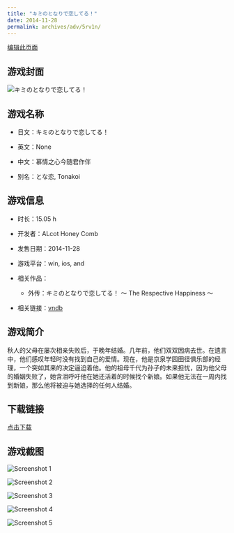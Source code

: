 ```yaml
---
title: "キミのとなりで恋してる！"
date: 2014-11-28
permalink: archives/adv/5rv1n/
---
```

[编辑此页面](https://github.com/ACG-3/ADV3-source/blob/main/source/_posts/%E3%82%AD%E3%83%9F%E3%81%AE%E3%81%A8%E3%81%AA%E3%82%8A%E3%81%A7%E6%81%8B%E3%81%97%E3%81%A6%E3%82%8B%EF%BC%81.md)

## 游戏封面

![キミのとなりで恋してる！](https://pan.timero.xyz/d/onedrive/img_lib_001/%E3%82%AD%E3%83%9F%E3%81%AE%E3%81%A8%E3%81%AA%E3%82%8A%E3%81%A7%E6%81%8B%E3%81%97%E3%81%A6%E3%82%8B%EF%BC%81_cover.avif)


## 游戏名称

- 日文：キミのとなりで恋してる！
- 英文：None
- 中文：慕情之心今随君作伴

- 别名：とな恋, Tonakoi


## 游戏信息

- 时长：15.05 h
- 开发者：ALcot Honey Comb
- 发售日期：2014-11-28
- 游戏平台：win, ios, and
- 相关作品：
   - 外传：キミのとなりで恋してる！ 〜 The Respective Happiness 〜

- 相关链接：[vndb](https://vndb.org/v15870)


## 游戏简介

秋人的父母在屡次相亲失败后，于晚年结婚。几年前，他们双双因病去世。在遗言中，他们感叹年轻时没有找到自己的爱情。现在，他是京泉学园田径俱乐部的经理，一个突如其来的决定逼迫着他。他的祖母千代为孙子的未来担忧，因为他父母的婚姻失败了，她含泪呼吁他在她还活着的时候找个新娘。如果他无法在一周内找到新娘，那么他将被迫与她选择的任何人结婚。




## 下载链接

[点击下载](https://pan.timero.xyz/onedrive/adv_lib_001/%E3%82%AD%E3%83%9F%E3%81%AE%E3%81%A8%E3%81%AA%E3%82%8A%E3%81%A7%E6%81%8B%E3%81%97%E3%81%A6%E3%82%8B%EF%BC%81)


## 游戏截图


![Screenshot 1](https://pan.timero.xyz/d/onedrive/img_lib_001/%E3%82%AD%E3%83%9F%E3%81%AE%E3%81%A8%E3%81%AA%E3%82%8A%E3%81%A7%E6%81%8B%E3%81%97%E3%81%A6%E3%82%8B%EF%BC%81_Screenshot_1.avif)

![Screenshot 2](https://pan.timero.xyz/d/onedrive/img_lib_001/%E3%82%AD%E3%83%9F%E3%81%AE%E3%81%A8%E3%81%AA%E3%82%8A%E3%81%A7%E6%81%8B%E3%81%97%E3%81%A6%E3%82%8B%EF%BC%81_Screenshot_2.avif)

![Screenshot 3](https://pan.timero.xyz/d/onedrive/img_lib_001/%E3%82%AD%E3%83%9F%E3%81%AE%E3%81%A8%E3%81%AA%E3%82%8A%E3%81%A7%E6%81%8B%E3%81%97%E3%81%A6%E3%82%8B%EF%BC%81_Screenshot_3.avif)

![Screenshot 4](https://pan.timero.xyz/d/onedrive/img_lib_001/%E3%82%AD%E3%83%9F%E3%81%AE%E3%81%A8%E3%81%AA%E3%82%8A%E3%81%A7%E6%81%8B%E3%81%97%E3%81%A6%E3%82%8B%EF%BC%81_Screenshot_4.avif)

![Screenshot 5](https://pan.timero.xyz/d/onedrive/img_lib_001/%E3%82%AD%E3%83%9F%E3%81%AE%E3%81%A8%E3%81%AA%E3%82%8A%E3%81%A7%E6%81%8B%E3%81%97%E3%81%A6%E3%82%8B%EF%BC%81_Screenshot_5.avif)

